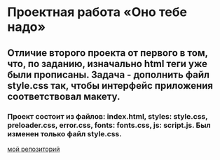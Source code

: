 # Проектная работа «Оно тебе надо»
## Отличие второго проекта от первого в том, что, по заданию, изначально html теги уже были прописаны. Задача - дополнить файл style.css так, чтобы интерфейс приложения соответствовал макету.
### Проект состоит из файлов: index.html, styles: style.css, preloader.css, error.css, fonts: fonts.css, js: script.js. Был изменен только файл style.css.

[мой репозиторий][def]

[def]: https://github.com/ais-94/posmotri_v_okno.git
